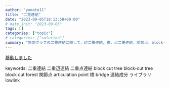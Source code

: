 ```yaml
---
author: "yamate11"
title: "二重連結"
date: "2023-09-05T18:13:58+09:00"
# date_init: "2023-09-05"
tags: []
categories: ["topic"]
# categories: ["solution"]
summary: "無向グラフの二重連結に関して，辺二重連結，橋，点二重連結，関節点，block-cut tree などに関するまとめです"
---
```


[移動しました](https://qiita.com/yamate11/items/f41b36e26e56dbde9f02)

keywords: 二重連結 二重辺連結 二重点連結 block cut tree block-cut tree block cut forest 関節点 articulation point 橋 bridge 連結成分 ライブラリ lowlink

